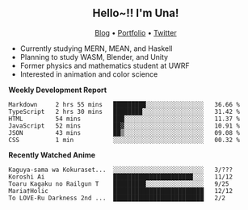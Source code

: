 <h2 align="center">
  Hello~!! I'm Una!
</h2>

<p align="center">
  <a href="https://anarchy.website/">Blog</a> &bull;
  <a href="https://una-ada.github.io/">Portfolio</a> &bull;
  <a href="https://twitter.com/xn__z7x">Twitter</a>
</p>

- Currently studying MERN, MEAN, and Haskell
- Planning to study WASM, Blender, and Unity
- Former physics and mathematics student at UWRF
- Interested in animation and color science

**Weekly Development Report**

<!--START_SECTION:waka-->

```text
Markdown     2 hrs 55 mins   █████████░░░░░░░░░░░░░░░░   36.66 %
TypeScript   2 hrs 30 mins   ████████░░░░░░░░░░░░░░░░░   31.42 %
HTML         54 mins         ███░░░░░░░░░░░░░░░░░░░░░░   11.37 %
JavaScript   52 mins         ██▓░░░░░░░░░░░░░░░░░░░░░░   10.91 %
JSON         43 mins         ██▒░░░░░░░░░░░░░░░░░░░░░░   09.08 %
CSS          1 min           ░░░░░░░░░░░░░░░░░░░░░░░░░   00.32 %
```

<!--END_SECTION:waka-->

**Recently Watched Anime**

<!-- RECENT-ANIME:START -->

    Kaguya-sama wa Kokuraset...  ░░░░░░░░░░░░░░░░░░░░░░░░░   3/???
    Koroshi Ai                   ██████████████████████░░░   11/12
    Toaru Kagaku no Railgun T    █████████░░░░░░░░░░░░░░░░   9/25
    Maria†Holic                  █████████████████████████   12/12
    To LOVE-Ru Darkness 2nd ...  █████████████████████████   2/2
<!-- RECENT-ANIME:END -->
